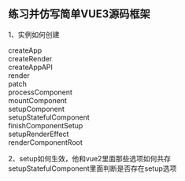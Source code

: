 ## 练习并仿写简单VUE3源码框架

1、实例如何创建  
  
createApp  
createRender  
createAppAPI  
render  
patch  
processComponent  
mountComponent  
setupComponent  
setupStatefulComponent  
finishComponentSetup  
setupRenderEffect  
renderComponentRoot  
  
2、setup如何生效，他和vue2里面那些选项如何共存  
setupStatefulComponent里面判断是否存在setup选项  